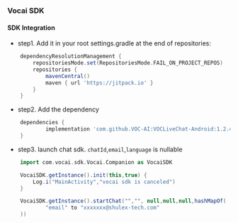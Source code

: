 ### Vocai SDK 

#### SDK Integration

+ step1. Add it in your root settings.gradle at the end of repositories:
```groovy
	dependencyResolutionManagement {
		repositoriesMode.set(RepositoriesMode.FAIL_ON_PROJECT_REPOS)
		repositories {
			mavenCentral()
			maven { url 'https://jitpack.io' }
		}
	}
```
+ step2. Add the dependency
```groovy
	dependencies {
            implementation 'com.github.VOC-AI:VOCLiveChat-Android:1.2.4'
	}
```

+ step3. launch chat sdk. `chatId`,`email`,`language` is nullable
```groovy
    import com.vocai.sdk.Vocai.Companion as VocaiSDK

    VocaiSDK.getInstance().init(this,true) {
        Log.i("MainActivity","vocai sdk is canceled")
    }

    VocaiSDK.getInstance().startChat("","", null,null,null,hashMapOf(
            "email" to "xxxxxxx@shulex-tech.com"
    ))
```